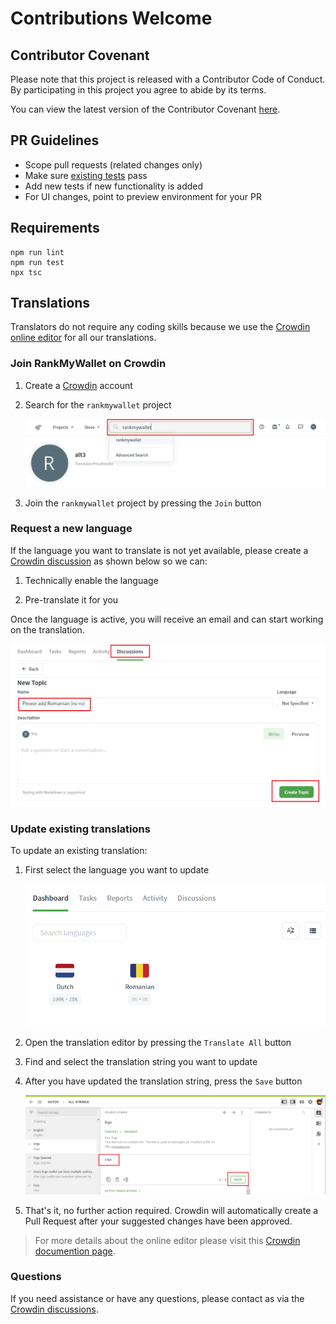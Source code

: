 # Contributions Welcome

## Contributor Covenant

Please note that this project is released with a Contributor Code of Conduct. By participating in this project you agree to abide by its terms.

You can view the latest version of the Contributor Covenant [here](https://www.contributor-covenant.org/version/2/1/code_of_conduct).

## PR Guidelines

- Scope pull requests (related changes only)
- Make sure [existing tests](./test) pass
- Add new tests if new functionality is added
- For UI changes, point to preview environment for your PR

## Requirements

```
npm run lint
npm run test
npx tsc
```

## Translations

Translators do not require any coding skills because we use the [Crowdin online editor](https://support.crowdin.com/online-editor/) for all our translations.

### Join RankMyWallet on Crowdin

1. Create a [Crowdin](https://crowdin.com/) account

2. Search for the `rankmywallet` project

   ![Screenshot of Crowdin project search](./docs/img/crowdin-search-project.png)

3. Join the `rankmywallet` project by pressing the `Join` button

### Request a new language

If the language you want to translate is not yet available, please create a [Crowdin discussion](https://crowdin.com/project/rankmywallet/discussions) as shown below so we can:

1. Technically enable the language

2. Pre-translate it for you

Once the language is active, you will receive an email and can start working on the translation.

![Screenshot of Crowdin discussion for new language](./docs/img/crowdin-request-new-language.png)

### Update existing translations

To update an existing translation:

1. First select the language you want to update

   ![Screenshot of Crowdin select language](./docs/img/crowdin-select-language.png)

2. Open the translation editor by pressing the `Translate All` button

3. Find and select the translation string you want to update

4. After you have updated the translation string, press the `Save` button

   ![Screenshot of Crowdin translation editing](./docs/img/crowdin-edit-translation.png)

5. That's it, no further action required. Crowdin will automatically create a Pull Request after your suggested changes have been approved.

> For more details about the online editor please visit this [Crowdin documention page](https://support.crowdin.com/enterprise/online-editor/).

### Questions

If you need assistance or have any questions, please contact as via the [Crowdin discussions](https://crowdin.com/project/rankmywallet/discussions).
